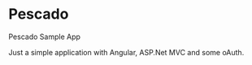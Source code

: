 Pescado
=======

Pescado Sample App

Just a simple application with Angular, ASP.Net MVC and some oAuth.
